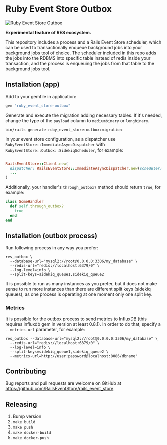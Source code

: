 # Ruby Event Store Outbox

![Ruby Event Store Outbox](https://github.com/RailsEventStore/rails_event_store/workflows/ruby_event_store-outbox/badge.svg)

**Experimental feature of RES ecosystem.**

This repository includes a process and a Rails Event Store scheduler, which can be used to transactionally enqueue background jobs into your background jobs tool of choice. The scheduler included in this repo adds the jobs into the RDBMS into specific table instead of redis inside your transaction, and the process is enqueuing the jobs from that table to the background jobs tool.

## Installation (app)

Add to your gemfile in application:

```ruby
gem "ruby_event_store-outbox"
```

Generate and execute the migration adding necessary tables. If it's needed, change the type of the `payload` column to `mediumbinary` or `longbinary`.

```
bin/rails generate ruby_event_store:outbox:migration
```

In your event store configuration, as a dispatcher use `RubyEventStore::ImmediateAsyncDispatcher` with `RubyEventStore::Outbox::SidekiqScheduler`, for example:

```ruby

RailsEventStore::Client.new(
  dispatcher: RailsEventStore::ImmediateAsyncDispatcher.new(scheduler: RubyEventStore::Outbox::SidekiqScheduler.new),
  ...
)
```

Additionally, your handler's `through_outbox?` method should return `true`, for example:

```ruby
class SomeHandler
  def self.through_outbox?
    true
  end
end
```

## Installation (outbox process)

Run following process in any way you prefer:

```
res_outbox \
  --database-url="mysql2://root@0.0.0.0:3306/my_database" \
  --redis-url="redis://localhost:6379/0" \
  --log-level=info \
  --split-keys=sidekiq_queue1,sidekiq_queue2
```

It is possible to run as many instances as you prefer, but it does not make sense to run more instances than there are different split keys (sidekiq queues), as one process is operating at one moment only one split key.

### Metrics

It is possible for the outbox process to send metrics to InfluxDB (this requires influxdb gem in version at least 0.8.1). In order to do that, specify a `--metrics-url` parameter, for example:

```
res_outbox --database-url="mysql2://root@0.0.0.0:3306/my_database" \
  --redis-url="redis://localhost:6379/0" \
  --log-level=info \
  --split-keys=sidekiq_queue1,sidekiq_queue2 \
  --metrics-url=http://user:password@localhost:8086/dbname"
```

## Contributing

Bug reports and pull requests are welcome on GitHub at https://github.com/RailsEventStore/rails_event_store.

## Releasing

1. Bump version
2. `make build`
3. `make push`
4. `make docker-build`
5. `make docker-push`
